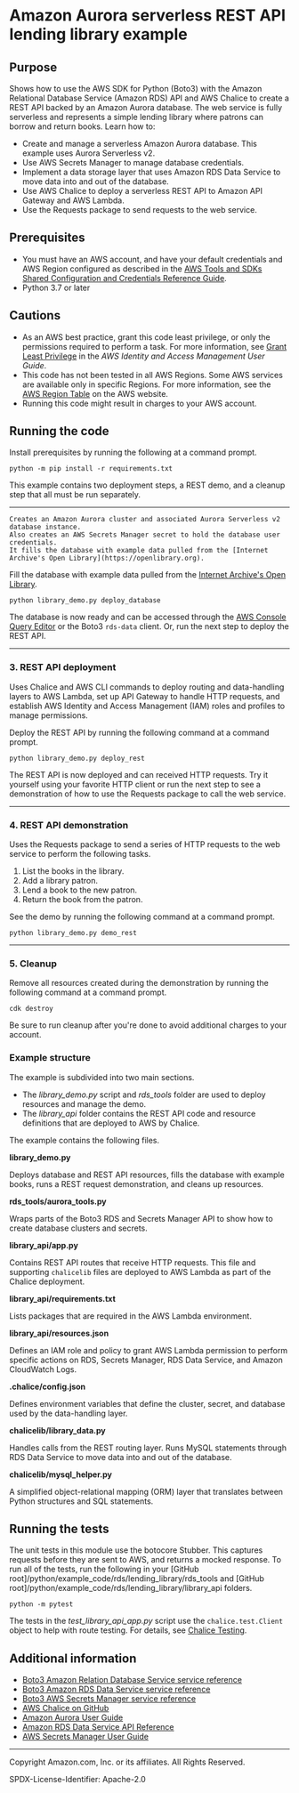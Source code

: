# Amazon Aurora serverless REST API lending library example

## Purpose

Shows how to use the AWS SDK for Python (Boto3) with the Amazon Relational Database 
Service (Amazon RDS) API and AWS Chalice to create a REST API backed by an 
Amazon Aurora database. The web service is fully serverless and represents
a simple lending library where patrons can borrow and return books. Learn how to:

* Create and manage a serverless Amazon Aurora database. This example uses Aurora Serverless v2.
* Use AWS Secrets Manager to manage database credentials.
* Implement a data storage layer that uses Amazon RDS Data Service to move data into
and out of the database.  
* Use AWS Chalice to deploy a serverless REST API to Amazon API Gateway and AWS Lambda.
* Use the Requests package to send requests to the web service.

## Prerequisites

- You must have an AWS account, and have your default credentials and AWS Region
  configured as described in the [AWS Tools and SDKs Shared Configuration and
  Credentials Reference Guide](https://docs.aws.amazon.com/credref/latest/refdocs/creds-config-files.html).
- Python 3.7 or later

## Cautions

- As an AWS best practice, grant this code least privilege, or only the 
  permissions required to perform a task. For more information, see 
  [Grant Least Privilege](https://docs.aws.amazon.com/IAM/latest/UserGuide/best-practices.html#grant-least-privilege) 
  in the *AWS Identity and Access Management 
  User Guide*.
- This code has not been tested in all AWS Regions. Some AWS services are 
  available only in specific Regions. For more information, see the 
  [AWS Region Table](https://aws.amazon.com/about-aws/global-infrastructure/regional-product-services/)
  on the AWS website.
- Running this code might result in charges to your AWS account.

## Running the code

Install prerequisites by running the following at a command prompt.

```
python -m pip install -r requirements.txt
``` 

This example contains two deployment steps, a REST demo, and a cleanup step that
all must be run separately.

---

    Creates an Amazon Aurora cluster and associated Aurora Serverless v2 database instance.
    Also creates an AWS Secrets Manager secret to hold the database user credentials.
    It fills the database with example data pulled from the [Internet Archive's Open Library](https://openlibrary.org). 
    
Fill the database with example data pulled from the [Internet Archive's Open Library](https://openlibrary.org). 

```
python library_demo.py deploy_database
``` 

The database is now ready and can be accessed through the 
[AWS Console Query Editor](https://console.aws.amazon.com/rds/home?#query-editor:) 
or the Boto3 `rds-data` client. Or, run the next step to deploy the REST API.

---

### 3. REST API deployment

Uses Chalice and AWS CLI commands to deploy routing and data-handling layers 
to AWS Lambda, set up API Gateway to handle HTTP requests, and
establish AWS Identity and Access Management (IAM) roles and profiles to manage
permissions. 

Deploy the REST API by running the following command at a command 
prompt.

```
python library_demo.py deploy_rest
```

The REST API is now deployed and can received HTTP requests. Try it yourself 
using your favorite HTTP client or run the next step to see a demonstration
of how to use the Requests package to call the web service.

---

### 4. REST API demonstration

Uses the Requests package to send a series of HTTP requests to the web service to
perform the following tasks.

1. List the books in the library.
1. Add a library patron.
1. Lend a book to the new patron.
1. Return the book from the patron.

See the demo by running the following command at a command prompt.

```
python library_demo.py demo_rest
```

---
    
### 5. Cleanup

Remove all resources created during the demonstration by running the following 
command at a command prompt.

```
cdk destroy
```

Be sure to run cleanup after you're done to avoid additional charges to your 
account.

### Example structure

The example is subdivided into two main sections.

* The *library_demo.py* script and *rds_tools* folder are used to deploy resources 
and manage the demo.
* The *library_api* folder contains the REST API code and resource definitions that 
are deployed to AWS by Chalice.
 
The example contains the following files.

**library_demo.py**

Deploys database and REST API resources, fills the database with example books,
runs a REST request demonstration, and cleans up resources.

**rds_tools/aurora_tools.py**

Wraps parts of the Boto3 RDS and Secrets Manager API to show how to create database
clusters and secrets.  

**library_api/app.py**

Contains REST API routes that receive HTTP requests. This file and supporting 
`chalicelib` files are deployed to AWS Lambda as part of the Chalice deployment.

**library_api/requirements.txt**

Lists packages that are required in the AWS Lambda environment.

**library_api/resources.json**

Defines an IAM role and policy to grant AWS Lambda permission to perform specific
actions on RDS, Secrets Manager, RDS Data Service, and Amazon CloudWatch Logs.    

**.chalice/config.json**

Defines environment variables that define the cluster, secret, and database used
by the data-handling layer.

**chalicelib/library_data.py**

Handles calls from the REST routing layer. Runs MySQL statements through RDS
Data Service to move data into and out of the database.

**chalicelib/mysql_helper.py**

A simplified object-relational mapping (ORM) layer that translates between Python 
structures and SQL statements.  

## Running the tests

The unit tests in this module use the botocore Stubber. This captures requests before 
they are sent to AWS, and returns a mocked response. To run all of the tests, 
run the following in your 
[GitHub root]/python/example_code/rds/lending_library/rds_tools and
[GitHub root]/python/example_code/rds/lending_library/library_api
folders.

```    
python -m pytest
```

The tests in the *test_library_api_app.py* script use the `chalice.test.Client`
object to help with route testing. For details, see 
[Chalice Testing](https://aws.github.io/chalice/api.html#testing-api).

## Additional information

- [Boto3 Amazon Relation Database Service service reference](https://boto3.amazonaws.com/v1/documentation/api/latest/reference/services/rds.html)
- [Boto3 Amazon RDS Data Service service reference](https://boto3.amazonaws.com/v1/documentation/api/latest/reference/services/rds-data.html)
- [Boto3 AWS Secrets Manager service reference](https://boto3.amazonaws.com/v1/documentation/api/latest/reference/services/secretsmanager.html)
- [AWS Chalice on GitHub](https://github.com/aws/chalice)
- [Amazon Aurora User Guide](https://docs.aws.amazon.com/AmazonRDS/latest/AuroraUserGuide/CHAP_AuroraOverview.html)
- [Amazon RDS Data Service API Reference](https://docs.aws.amazon.com/rdsdataservice/latest/APIReference/Welcome.html)
- [AWS Secrets Manager User Guide](https://docs.aws.amazon.com/secretsmanager/latest/userguide/intro.html)

---
Copyright Amazon.com, Inc. or its affiliates. All Rights Reserved.

SPDX-License-Identifier: Apache-2.0
